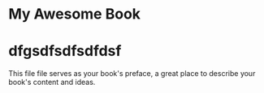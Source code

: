 # My Awesome Book

# dfgsdfsdfsdfdsf
This file file serves as your book's preface, a great place to describe your book's content and ideas.
